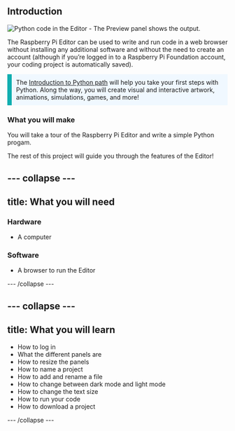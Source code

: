 ## Introduction

![Python code in the Editor - The Preview panel shows the output.](images/index_and_preview_run_python.png)

The Raspberry Pi Editor can be used to write and run code in a web browser without installing any additional software and without the need to create an account (although if you’re logged in to a Raspberry Pi Foundation account, your coding project is automatically saved).

<div>
<p style="border-left: solid; border-width:10px; border-color: #0faeb0; background-color: aliceblue; padding: 10px;">
 The <span style="color: #0faeb0"><a href="https://projects.raspberrypi.org/en/pathways/python-intro">Introduction to Python path</a></span> will help you take your first steps with Python. Along the way, you will create visual and interactive artwork, animations, simulations, games, and more!
</p>
</div>

### What you will make

You will take a tour of the Raspberry Pi Editor and write a simple Python progam.

The rest of this project will guide you through the features of the Editor!

--- collapse ---
---
title: What you will need
---
### Hardware

+ A computer

### Software

+ A browser to run the Editor

--- /collapse ---

--- collapse ---
---
title: What you will learn
---

+ How to log in
+ What the different panels are
+ How to resize the panels
+ How to name a project
+ How to add and rename a file
+ How to change between dark mode and light mode
+ How to change the text size
+ How to run your code
+ How to download a project

--- /collapse ---
